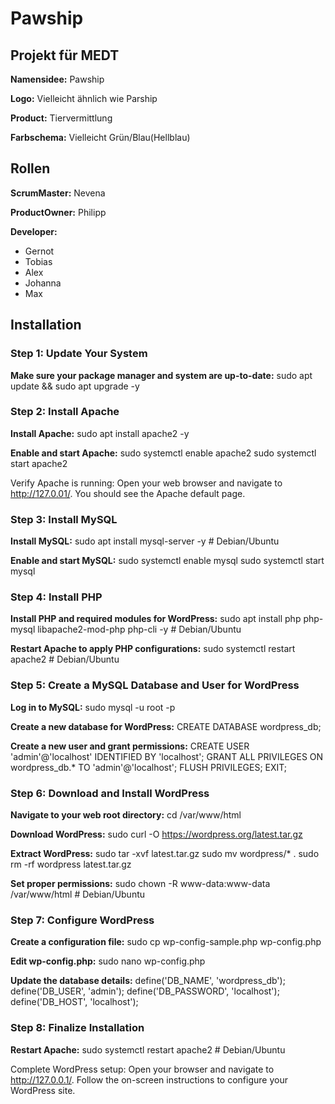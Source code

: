 # Pawship
## Projekt für MEDT
**Namensidee:** Pawship

**Logo:** Vielleicht ähnlich wie Parship

**Product:** Tiervermittlung

**Farbschema:** Vielleicht Grün/Blau(Hellblau)


## Rollen
**ScrumMaster:** Nevena

**ProductOwner:** Philipp

**Developer:**
- Gernot
- Tobias
- Alex
- Johanna
- Max

 
## Installation
### Step 1: Update Your System
**Make sure your package manager and system are up-to-date:**
sudo apt update && sudo apt upgrade -y

### Step 2: Install Apache
**Install Apache:**
sudo apt install apache2 -y

**Enable and start Apache:**
sudo systemctl enable apache2
sudo systemctl start apache2

Verify Apache is running: Open your web browser and navigate to http://127.0.01/. You should see the Apache default page.

### Step 3: Install MySQL
**Install MySQL:**
sudo apt install mysql-server -y     # Debian/Ubuntu

**Enable and start MySQL:**
sudo systemctl enable mysql
sudo systemctl start mysql

### Step 4: Install PHP
**Install PHP and required modules for WordPress:**
sudo apt install php php-mysql libapache2-mod-php php-cli -y  # Debian/Ubuntu

**Restart Apache to apply PHP configurations:**
sudo systemctl restart apache2    # Debian/Ubuntu

### Step 5: Create a MySQL Database and User for WordPress
**Log in to MySQL:**
sudo mysql -u root -p

**Create a new database for WordPress:**
CREATE DATABASE wordpress_db;

**Create a new user and grant permissions:**
CREATE USER 'admin'@'localhost' IDENTIFIED BY 'localhost';
GRANT ALL PRIVILEGES ON wordpress_db.* TO 'admin'@'localhost';
FLUSH PRIVILEGES;
EXIT;

### Step 6: Download and Install WordPress
**Navigate to your web root directory:**
cd /var/www/html

**Download WordPress:**
sudo curl -O https://wordpress.org/latest.tar.gz

**Extract WordPress:**
sudo tar -xvf latest.tar.gz
sudo mv wordpress/* .
sudo rm -rf wordpress latest.tar.gz

**Set proper permissions:**
sudo chown -R www-data:www-data /var/www/html   # Debian/Ubuntu

### Step 7: Configure WordPress
**Create a configuration file:**
sudo cp wp-config-sample.php wp-config.php

**Edit wp-config.php:**
sudo nano wp-config.php

**Update the database details:**
define('DB_NAME', 'wordpress_db');
define('DB_USER', 'admin');
define('DB_PASSWORD', 'localhost');
define('DB_HOST', 'localhost');

### Step 8: Finalize Installation
**Restart Apache:**
sudo systemctl restart apache2     # Debian/Ubuntu

Complete WordPress setup: Open your browser and navigate to http://127.0.0.1/. Follow the on-screen instructions to configure your WordPress site.

